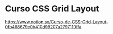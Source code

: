 # Curso CSS Grid Layout
<a>https://www.notion.so/Curso-de-CSS-Grid-Layout-0fb488679e0b410d99207a2797110ffa</a>
